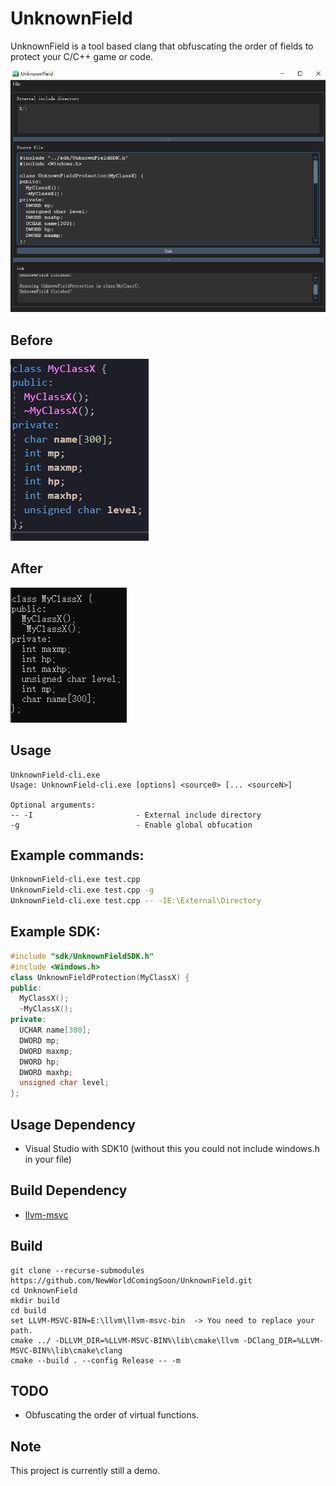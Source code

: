 # UnknownField
UnknownField is a tool based clang that obfuscating the order of fields to protect your C/C++ game or code.

![image](images/UnknownField-gui.png)

## Before
![image](images/UnknownField_before.png)

## After
![image](images/UnknownField_after.png)

## Usage
```
UnknownField-cli.exe
Usage: UnknownField-cli.exe [options] <source0> [... <sourceN>]

Optional arguments:
-- -I                       - External include directory
-g                          - Enable global obfucation
```

## Example commands:
```bash
UnknownField-cli.exe test.cpp
UnknownField-cli.exe test.cpp -g
UnknownField-cli.exe test.cpp -- -IE:\External\Directory
```

## Example SDK:
```C++
#include "sdk/UnknownFieldSDK.h"
#include <Windows.h>
class UnknownFieldProtection(MyClassX) {
public:
  MyClassX();
  ~MyClassX();
private:
  UCHAR name[300];
  DWORD mp;
  DWORD maxmp;
  DWORD hp;
  DWORD maxhp;
  unsigned char level;
};
```

## Usage Dependency
- Visual Studio with SDK10 (without this you could not include windows.h in your file)

## Build Dependency
- [llvm-msvc](https://github.com/NewWorldComingSoon/llvm-msvc-build/releases)

## Build
```
git clone --recurse-submodules https://github.com/NewWorldComingSoon/UnknownField.git
cd UnknownField
mkdir build
cd build
set LLVM-MSVC-BIN=E:\llvm\llvm-msvc-bin  -> You need to replace your path.
cmake ../ -DLLVM_DIR=%LLVM-MSVC-BIN%\lib\cmake\llvm -DClang_DIR=%LLVM-MSVC-BIN%\lib\cmake\clang
cmake --build . --config Release -- -m
```

## TODO
- Obfuscating the order of virtual functions.

## Note
This project is currently still a demo.
